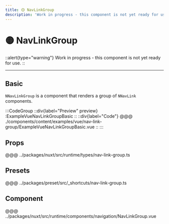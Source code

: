 ```yaml
---
title: 🟡 NavLinkGroup
description: 'Work in progress - this component is not yet ready for use.'
---
```


# 🟡 NavLinkGroup

::alert{type="warning"}
Work in progress - this component is not yet ready for use.
::

---

## Basic

`NNavLinkGroup` is a component that renders a group of `NNavLink` components. 

:::CodeGroup
::div{label="Preview" preview}
  :ExampleVueNavLinkGroupBasic
::
::div{label="Code"}
@@@ ./components/content/examples/vue/nav-link-group/ExampleVueNavLinkGroupBasic.vue
::
:::

## Props
@@@ ../packages/nuxt/src/runtime/types/nav-link-group.ts

## Presets
@@@ ../packages/preset/src/_shortcuts/nav-link-group.ts

## Component
@@@ ../packages/nuxt/src/runtime/components/navigation/NavLinkGroup.vue



